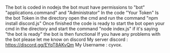 The bot is coded in nodejs
the bot must have permissions to "bot" "applications.command" and "Administrator"
In the code "Your Token" Is the bot Token 
in the directory open the cmd and run the command "npm install discord.js"
Once finished the code is ready 
to start the bot open your cmd in the directory
and start the command "node index.js"
if it's saying "the bot is ready" the bot is then functional
If you have any problems with the bot please let me know on discord 
My server discord : https://discord.gg/EYqT8AKvQm
My Username : cyvox.
